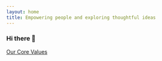 ```yaml
---
layout: home
title: Empowering people and exploring thoughtful ideas
---
```


### Hi there 👋

[Our Core Values](/marcuslindblom/values)